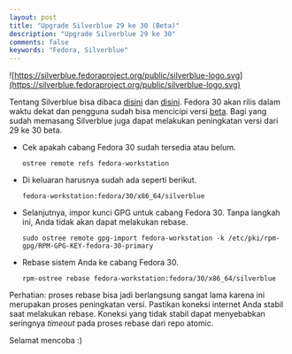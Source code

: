 ```yaml
---
layout: post
title: "Upgrade Silverblue 29 ke 30 (Beta)"
description: "Upgrade Silverblue 29 ke 30"
comments: false
keywords: "Fedora, Silverblue"
---
```


![https://silverblue.fedoraproject.org/public/silverblue-logo.svg](https://silverblue.fedoraproject.org/public/silverblue-logo.svg)

Tentang Silverblue bisa dibaca [disini](https://silverblue.fedoraproject.org/) dan [disini](https://docs.fedoraproject.org/en-US/fedora-silverblue/). Fedora 30 akan rilis dalam waktu dekat dan pengguna sudah bisa mencicipi versi [beta](https://fedoramagazine.org/announcing-the-release-of-fedora-30-beta/). Bagi yang sudah memasang Silverblue juga dapat melakukan peningkatan versi dari 29 ke 30 beta. 

* Cek apakah cabang Fedora 30 sudah tersedia atau belum.

	```
	ostree remote refs fedora-workstation
	```

* Di keluaran harusnya sudah ada seperti berikut.

	```
	fedora-workstation:fedora/30/x86_64/silverblue
	```

* Selanjutnya, impor kunci GPG untuk cabang Fedora 30. Tanpa langkah ini, Anda tidak akan dapat melakukan rebase.

	```
	sudo ostree remote gpg-import fedora-workstation -k /etc/pki/rpm-gpg/RPM-GPG-KEY-fedora-30-primary
	```

* Rebase sistem Anda ke cabang Fedora 30.

	```
	rpm-ostree rebase fedora-workstation:fedora/30/x86_64/silverblue
	```

Perhatian: proses rebase bisa jadi berlangsung sangat lama karena ini merupakan proses peningkatan versi. Pastikan koneksi internet Anda stabil saat melakukan rebase. Koneksi yang tidak stabil dapat menyebabkan seringnya *timeout* pada proses rebase dari repo atomic.

Selamat mencoba :)